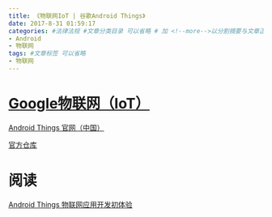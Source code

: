 ```yaml
---
title: 《物联网IoT | 谷歌Android Things》
date: 2017-8-31 01:59:17
categories: #法律法规 #文章分类目录 可以省略 # 加 <!--more-->以分割摘要与文章正文。
- Android
- 物联网
tags: #文章标签 可以省略
- 物联网
---
```

# [Google物联网（IoT）](https://developers.google.com/iot/) #

[Android Things 官网（中国）](https://developer.android.google.cn/things/index.html)

[官方仓库](https://github.com/androidthings)

# 阅读 #

<!--more-->

[Android Things 物联网应用开发初体验](https://www.diycode.cc/topics/518)





